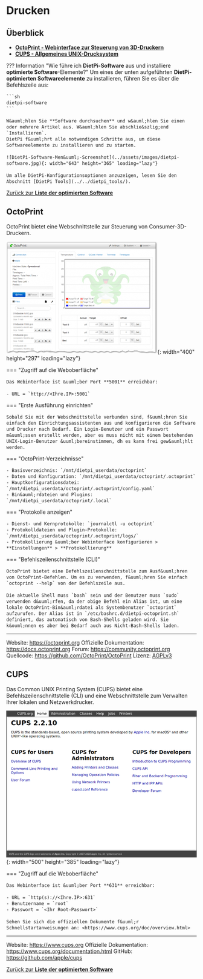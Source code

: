 # Drucken

## &Uuml;berblick

- [**OctoPrint - Webinterface zur Steuerung von 3D-Druckern**](#octoprint)
- [**CUPS - Allgemeines UNIX-Drucksystem**](#cups)

??? Information "Wie f&uuml;hre ich **DietPi-Software** aus und installiere **optimierte Software**-Elemente?"
    Um eines der unten aufgef&uuml;hrten **DietPi-optimierten Softwareelemente** zu installieren, f&uuml;hren Sie es &uuml;ber die Befehlszeile aus:

    ```sh
    dietpi-software
    ```

    W&auml;hlen Sie **Software durchsuchen** und w&auml;hlen Sie einen oder mehrere Artikel aus. W&auml;hlen Sie abschlie&szlig;end `Installieren`.
    DietPi f&uuml;hrt alle notwendigen Schritte aus, um diese Softwareelemente zu installieren und zu starten.

    ![DietPi-Software-Men&uuml;-Screenshot](../assets/images/dietpi-software.jpg){: width="643" height="365" loading="lazy"}

    Um alle DietPi-Konfigurationsoptionen anzuzeigen, lesen Sie den Abschnitt [DietPi Tools](../../dietpi_tools/).

[Zur&uuml;ck zur **Liste der optimierten Software**](../../software/)

## OctoPrint

OctoPrint bietet eine Webschnittstelle zur Steuerung von Consumer-3D-Druckern.

![Screenshot der OctoPrint-Weboberfl&auml;che](../assets/images/dietpi-software-printserver-octoprint.png){: width="400" height="297" loading="lazy"}

=== "Zugriff auf die Weboberfl&auml;che"

    Das Webinterface ist &uuml;ber Port **5001** erreichbar:

    - URL = `http://<Ihre.IP>:5001`

=== "Erste Ausf&uuml;hrung einrichten"

    Sobald Sie mit der Webschnittstelle verbunden sind, f&uuml;hren Sie einfach den Einrichtungsassistenten aus und konfigurieren die Software und Drucker nach Bedarf. Ein Login-Benutzer und ein Passwort m&uuml;ssen erstellt werden, aber es muss nicht mit einem bestehenden UNIX-Login-Benutzer &uuml;bereinstimmen, dh es kann frei gew&auml;hlt werden.

=== "OctoPrint-Verzeichnisse"

    - Basisverzeichnis: `/mnt/dietpi_userdata/octoprint`
    - Daten und Konfiguration: `/mnt/dietpi_userdata/octoprint/.octoprint`
    - Hauptkonfigurationsdatei: `/mnt/dietpi_userdata/octoprint/.octoprint/config.yaml`
    - Bin&auml;rdateien und Plugins: `/mnt/dietpi_userdata/octoprint/.local`

=== "Protokolle anzeigen"

    - Dienst- und Kernprotokolle: `journalctl -u octoprint`
    - Protokolldateien und Plugin-Protokolle: `/mnt/dietpi_userdata/octoprint/.octoprint/logs/`
    - Protokollierung &uuml;ber Webinterface konfigurieren > **Einstellungen** > **Protokollierung**

=== "Befehlszeilenschnittstelle (CLI)"

    OctoPrint bietet eine Befehlszeilenschnittstelle zum Ausf&uuml;hren von OctoPrint-Befehlen. Um es zu verwenden, f&uuml;hren Sie einfach `octoprint --help` von der Befehlszeile aus.

    Die aktuelle Shell muss `bash` sein und der Benutzer muss `sudo` verwenden d&uuml;rfen, da der obige Befehl ein Alias ist, um eine lokale OctoPrint-Bin&auml;rdatei als Systembenutzer `octoprint` aufzurufen. Der Alias ist in `/etc/bashrc.d/dietpi-octoprint.sh` definiert, das automatisch von Bash-Shells geladen wird. Sie k&ouml;nnen es aber bei Bedarf auch aus Nicht-Bash-Shells laden.

***

Website: <https://octoprint.org>
Offizielle Dokumentation: <https://docs.octoprint.org>
Forum: <https://community.octoprint.org>
Quellcode: <https://github.com/OctoPrint/OctoPrint>
Lizenz: [AGPLv3](https://github.com/OctoPrint/OctoPrint/blob/master/LICENSE.txt)

## CUPS

Das Common UNIX Printing System (CUPS) bietet eine Befehlszeilenschnittstelle (CLI) und eine Webschnittstelle zum Verwalten Ihrer lokalen und Netzwerkdrucker.

![Screenshot der CUPS-Weboberfl&auml;che](../assets/images/dietpi-software-printserver-cups.png){: width="500" height="385" loading="lazy"}

=== "Zugriff auf die Weboberfl&auml;che"

    Das Webinterface ist &uuml;ber Port **631** erreichbar:

    - URL = `http(s)://<Ihre.IP>:631`
    - Benutzername = `root`
    - Passwort = `<Ihr Root-Passwort>`

    Sehen Sie sich die offiziellen Dokumente f&uuml;r Schnellstartanweisungen an: <https://www.cups.org/doc/overview.html>

***

Website: <https://www.cups.org>
Offizielle Dokumentation: <https://www.cups.org/documentation.html>
GitHub: <https://github.com/apple/cups>

[Zur&uuml;ck zur **Liste der optimierten Software**](../../software/)
